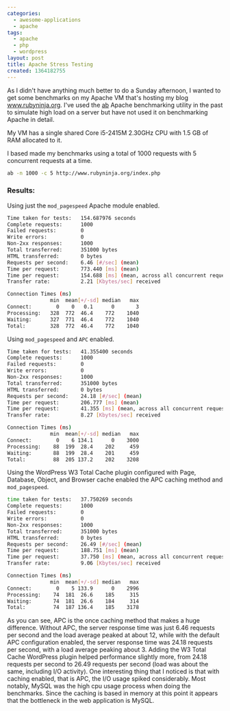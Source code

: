```yaml
---
categories:
  - awesome-applications
  - apache
tags:
  - apache
  - php
  - wordpress
layout: post
title: Apache Stress Testing
created: 1364182755
---
```


As I didn't have anything much better to do a Sunday afternoon, I wanted to get some benchmarks on my Apache VM that's hosting my blog www.rubyninja.org. I've used the <a href="http://httpd.apache.org/docs/2.2/programs/ab.html">ab</a> Apache benchmarking utility in the past to simulate high load on a server but have not used it on benchmarking Apache in detail.

My VM has a single shared Core i5-2415M 2.30GHz CPU with 1.5 GB of RAM allocated to it.

I based made my benchmarks using a total of 1000 requests with 5 concurrent requests at a time.

```bash
ab -n 1000 -c 5 http://www.rubyninja.org/index.php
```

### Results:

Using just the `mod_pagespeed` Apache module enabled.

```bash
Time taken for tests:   154.687976 seconds
Complete requests:      1000
Failed requests:        0
Write errors:           0
Non-2xx responses:      1000
Total transferred:      351000 bytes
HTML transferred:       0 bytes
Requests per second:    6.46 [#/sec] (mean)
Time per request:       773.440 [ms] (mean)
Time per request:       154.688 [ms] (mean, across all concurrent requests)
Transfer rate:          2.21 [Kbytes/sec] received

Connection Times (ms)
              min  mean[+/-sd] median   max
Connect:        0    0   0.1      0       3
Processing:   328  772  46.4    772    1040
Waiting:      327  771  46.4    772    1040
Total:        328  772  46.4    772    1040
```


Using `mod_pagespeed` and `APC` enabled.

```bash
Time taken for tests:   41.355400 seconds
Complete requests:      1000
Failed requests:        0
Write errors:           0
Non-2xx responses:      1000
Total transferred:      351000 bytes
HTML transferred:       0 bytes
Requests per second:    24.18 [#/sec] (mean)
Time per request:       206.777 [ms] (mean)
Time per request:       41.355 [ms] (mean, across all concurrent requests)
Transfer rate:          8.27 [Kbytes/sec] received

Connection Times (ms)
              min  mean[+/-sd] median   max
Connect:        0    6 134.1      0    3000
Processing:    88  199  28.4    202     459
Waiting:       88  199  28.4    201     459
Total:         88  205 137.2    202    3208
```


Using the WordPress W3 Total Cache plugin configured with Page, Database, Object, and Browser cache enabled the APC caching method and `mod_pagespeed`.

```bash
time taken for tests:   37.750269 seconds
Complete requests:      1000
Failed requests:        0
Write errors:           0
Non-2xx responses:      1000
Total transferred:      351000 bytes
HTML transferred:       0 bytes
Requests per second:    26.49 [#/sec] (mean)
Time per request:       188.751 [ms] (mean)
Time per request:       37.750 [ms] (mean, across all concurrent requests)
Transfer rate:          9.06 [Kbytes/sec] received

Connection Times (ms)
              min  mean[+/-sd] median   max
Connect:        0    5 133.9      0    2996
Processing:    74  181  26.6    185     315
Waiting:       74  181  26.6    184     314
Total:         74  187 136.4    185    3178
```

As you can see, APC is the once caching method that makes a huge difference. Without APC, the server response time was just 6.46 requests per second and the load average peaked at about 12, while with the default APC configuration enabled, the server response time was 24.18 requests per second, with a load average peaking about 3. Adding the W3 Total Cache WordPress plugin helped performance slightly more, from 24.18 requests per second to 26.49 requests per second (load was about the same, including I/O activity). One interesting thing that I noticed is that with caching enabled, that is APC, the I/O usage spiked considerably. Most notably, MySQL was the high cpu usage process when doing the benchmarks. Since the caching is based in memory at this point it appears that the bottleneck in the web application is MySQL.
